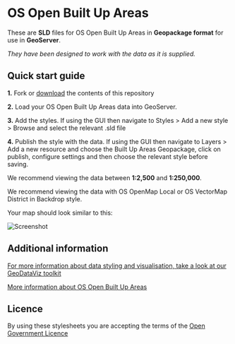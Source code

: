 # OS Open Built Up Areas

These are **SLD** files for OS Open Built Up Areas in **Geopackage format** for use in **GeoServer**.

*They have been designed to work with the data as it is supplied.*

## Quick start guide

**1.**  Fork or [download](https://github.com/OrdnanceSurvey/OS-Open-Built-Up-Areas-stylesheets/archive/master.zip) the contents of this repository

**2.**  Load your OS Open Built Up Areas data into GeoServer.

**3.**  Add the styles. If using the GUI then navigate to Styles > Add a new style > Browse and select the relevant .sld file

**4.**  Publish the style with the data. If using the GUI then navigate to Layers > Add a new resource and choose the Built Up Areas Geopackage, click on publish, configure settings and then choose the relevant style before saving.


We recommend viewing the data between **1:2,500** and **1:250,000**.

We recommend viewing the data with OS OpenMap Local or OS VectorMap District in Backdrop style.



Your map should look similar to this: 

![Screenshot](https://raw.githubusercontent.com/OrdnanceSurvey/OS-Open-Built-Up-Areas-stylesheets/main/GeoServer%20stylesheets%20(SLD)/images/BuiltUpAreas.JPG "Screenshot of OS Open Built Up Areas")


## Additional information

[For more information about data styling and visualisation, take a look at our GeoDataViz toolkit](https://github.com/OrdnanceSurvey/GeoDataViz-Toolkit)

[More information about OS Open Built Up Areas](http://www.ordnancesurvey.co.uk/business-and-government/products/os-open-built-up-areas.html)

## Licence

By using these stylesheets you are accepting the terms of the [Open Government Licence](http://www.nationalarchives.gov.uk/doc/open-government-licence/)
